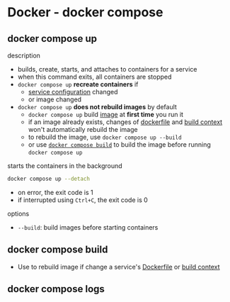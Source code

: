 # Docker - docker compose

## docker compose up

description

- builds, create, starts, and attaches to containers for a service
- when this command exits, all containers are stopped
- `docker compose up` **recreate containers** if 
  - [service configuration](docker-compose-file.md) changed
  - or image changed
- `docker compose up` **does not rebuild images** by default
  - `docker compose up` build [image](docker-image.md) at **first time** you run it
  - if an image already exists, changes of [dockerfile](docker-dockerfile.md) and [build context](docker-build.md#build-context) won't automatically rebuild the image
  - to rebuild the image, use `docker compose up --build`
  - or use [`docker compose build`](#docker-compose-build) to build the image before running `docker compose up`

starts the containers in the background

```sh
docker compose up --detach
```

- on error, the exit code is 1
- if interrupted using `Ctrl+C`, the exit code is 0

options

- `--build`: build images before starting containers

## docker compose build

- Use to rebuild image if change a service's [Dockerfile](docker-dockerfile.md) or [build context](docker-dockerfile.md)

## docker compose logs


